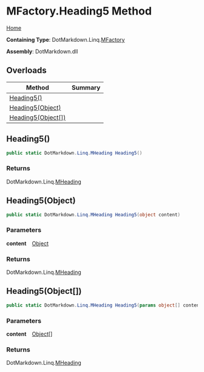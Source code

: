 # MFactory\.Heading5 Method

[Home](../../../../README.md)

**Containing Type**: DotMarkdown\.Linq\.[MFactory](../README.md)

**Assembly**: DotMarkdown\.dll

## Overloads

| Method | Summary |
| ------ | ------- |
| [Heading5()](#DotMarkdown_Linq_MFactory_Heading5) | |
| [Heading5(Object)](#DotMarkdown_Linq_MFactory_Heading5_System_Object_) | |
| [Heading5(Object\[\])](#DotMarkdown_Linq_MFactory_Heading5_System_Object___) | |

## Heading5\(\) <a name="DotMarkdown_Linq_MFactory_Heading5"></a>

```csharp
public static DotMarkdown.Linq.MHeading Heading5()
```

### Returns

DotMarkdown\.Linq\.[MHeading](../../MHeading/README.md)

## Heading5\(Object\) <a name="DotMarkdown_Linq_MFactory_Heading5_System_Object_"></a>

```csharp
public static DotMarkdown.Linq.MHeading Heading5(object content)
```

### Parameters

**content** &ensp; [Object](https://docs.microsoft.com/en-us/dotnet/api/system.object)

### Returns

DotMarkdown\.Linq\.[MHeading](../../MHeading/README.md)

## Heading5\(Object\[\]\) <a name="DotMarkdown_Linq_MFactory_Heading5_System_Object___"></a>

```csharp
public static DotMarkdown.Linq.MHeading Heading5(params object[] content)
```

### Parameters

**content** &ensp; [Object](https://docs.microsoft.com/en-us/dotnet/api/system.object)\[\]

### Returns

DotMarkdown\.Linq\.[MHeading](../../MHeading/README.md)

